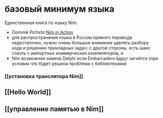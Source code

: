 # базовый минимум языка

Единственная книга по языку Nim:
* *Dominik Picheta* [Nim in Action](https://www.amazon.com/Nim-Action-Dominik-Picheta/dp/1617293431)
* для распространения языка в России прямого перевода недостаточно, нужно очень большое внимание уделять разбору кода и решению прикладных задач; с другой стороны, есть шанс слезть с импортных коммерческих компиляторов, и 
* Nim возможная замена Delphi если Embarcadero вдруг загнётся (при условии что будет решена проблема с библиотеками)

### [[установка транслятора Nim]]
## [[Hello World]]
## [[управление памятью в Nim]]
